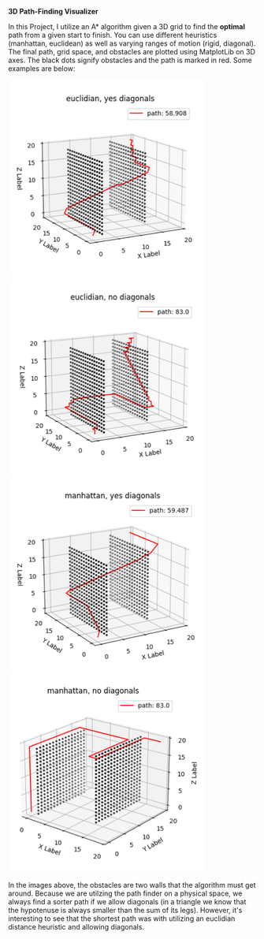 **3D Path-Finding Visualizer**

In this Project, I utilize an A* algorithm given a 3D grid to find the **optimal** path from a given start to finish. You can use different heuristics (manhattan, euclidean) as well as varying ranges of motion (rigid, diagonal). The final path, grid space, and obstacles are plotted using MatplotLib on 3D axes. The black dots signify obstacles and the path is marked in red. Some examples are below:

<img src="/images/e_d_walls.png" width="400"/>
<img src="/images/e_nd_walls.png" width="400"/>
<img src="/images/m_d_walls.png" width="400"/>
<img src="/images/m_nd_walls.png" width="400"/>

In the images above, the obstacles are two walls that the algorithm must get around. Because we are utilzing the path finder on a physical space, we always find a sorter path if we allow diagonals (in a triangle we know that the hypotenuse is always smaller than the sum of its legs). However, it's interesting to see that the shortest path was with utilizing an euclidian distance heuristic and allowing diagonals. 
